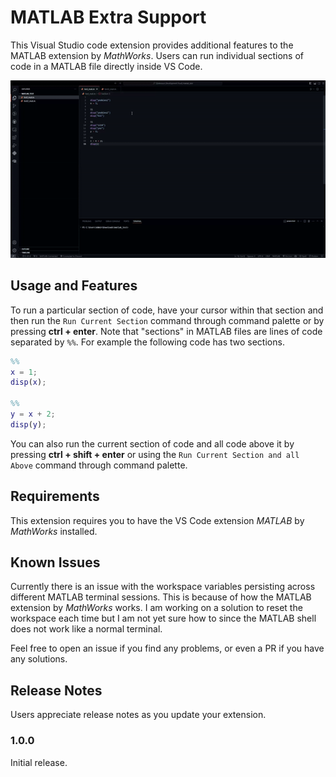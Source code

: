 # MATLAB Extra Support

This Visual Studio code extension provides additional features to the MATLAB extension by *MathWorks*. Users can run individual sections of code in a MATLAB file directly inside VS Code.

![Example usage GIF](examples/individual_section_running_demo.gif)

## Usage and Features

To run a particular section of code, have your cursor within that section and then run the `Run Current Section` command through command palette or by pressing **ctrl + enter**. Note that "sections" in MATLAB files are lines of code separated by `%%`. For example the following code has two sections.

```matlab
%%
x = 1;
disp(x);

%%
y = x + 2;
disp(y);
```
You can also run the current section of code and all code above it by pressing **ctrl + shift + enter** or using the `Run Current Section and all Above` command through command palette.


## Requirements

This extension requires you to have the VS Code extension *MATLAB* by *MathWorks* installed.


## Known Issues

Currently there is an issue with the workspace variables persisting across different MATLAB terminal sessions. This is because of how the MATLAB extension by *MathWorks* works. I am working on a solution to reset the workspace each time but I am not yet sure how to since the MATLAB shell does not work like a normal terminal. 

Feel free to open an issue if you find any problems, or even a PR if you have any solutions.

## Release Notes

Users appreciate release notes as you update your extension.

### 1.0.0

Initial release.

